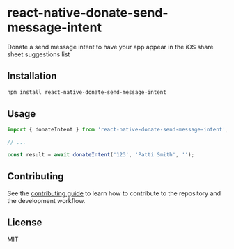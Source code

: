 # react-native-donate-send-message-intent

Donate a send message intent to have your app appear in the iOS share sheet suggestions list

## Installation

```sh
npm install react-native-donate-send-message-intent
```

## Usage

```js
import { donateIntent } from 'react-native-donate-send-message-intent';

// ...

const result = await donateIntent('123', 'Patti Smith', '');
```

## Contributing

See the [contributing guide](CONTRIBUTING.md) to learn how to contribute to the repository and the development workflow.

## License

MIT
